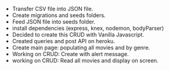 * Transfer CSV file into JSON file.
* Create migrations and seeds folders.
* Feed JSON file into seeds folder.
* install dependencies (express, knex, nodemon, bodyParser)
* Decided to create this CRUD with Vanilla Javascript.
* Created queries and post API on heroku.
* Create main page: populating all movies and by genre.
* Working on CRUD: Create with alert message.
* working on CRUD: Read all movies and display on screen.
